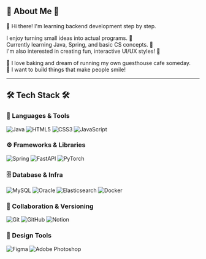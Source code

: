 ## 🌸 About Me 🌸

🌷 Hi there! I'm learning backend development step by step.

I enjoy turning small ideas into actual programs. 💖  
Currently learning Java, Spring, and basic CS concepts. 📖  
I'm also interested in creating fun, interactive UI/UX styles! 🎀

🥐 I love baking and dream of running my own guesthouse cafe someday.  
💫 I want to build things that make people smile!

---

## 🛠️ Tech Stack 🛠️

### 🍡 Languages & Tools  
![Java](https://img.shields.io/badge/java-007396?style=flat-square&logo=java&logoColor=white)
![HTML5](https://img.shields.io/badge/HTML5-e34f26?style=flat-square&logo=html5&logoColor=white)
![CSS3](https://img.shields.io/badge/CSS3-264de4?style=flat-square&logo=css3&logoColor=white)
![JavaScript](https://img.shields.io/badge/JavaScript-f7df1e?style=flat-square&logo=javascript&logoColor=black)

### ⚙️ Frameworks & Libraries  
![Spring](https://img.shields.io/badge/spring-6DB33F?style=flat-square&logo=spring&logoColor=white)
![FastAPI](https://img.shields.io/badge/fastapi-009688?style=flat-square&logo=fastapi&logoColor=white)
![PyTorch](https://img.shields.io/badge/pytorch-EE4C2C?style=flat-square&logo=pytorch&logoColor=white)

### 🗄️ Database & Infra  
![MySQL](https://img.shields.io/badge/mysql-4479A1?style=flat-square&logo=mysql&logoColor=white)
![Oracle](https://img.shields.io/badge/oracle-F80000?style=flat-square&logo=oracle&logoColor=white)
![Elasticsearch](https://img.shields.io/badge/elasticsearch-005571?style=flat-square&logo=elasticsearch&logoColor=white)
![Docker](https://img.shields.io/badge/docker-2496ED?style=flat-square&logo=docker&logoColor=white)

### 🤝 Collaboration & Versioning  
![Git](https://img.shields.io/badge/git-F05032?style=flat-square&logo=git&logoColor=white)
![GitHub](https://img.shields.io/badge/github-181717?style=flat-square&logo=github&logoColor=white)
![Notion](https://img.shields.io/badge/Notion-000000?style=flat-square&logo=notion&logoColor=white)

### 🧚 Design Tools  
![Figma](https://img.shields.io/badge/Figma-F24E1E?style=flat-square&logo=figma&logoColor=white)
![Adobe Photoshop](https://img.shields.io/badge/adobe%20photoshop-31A8FF?style=flat-square&logo=adobephotoshop&logoColor=white) 
